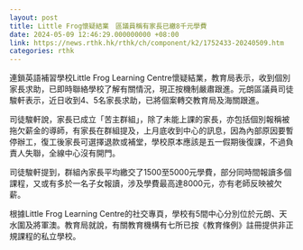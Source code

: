 ```yaml
---
layout: post
title: Little Frog懷疑結業　區議員稱有家長已繳8千元學費
date: 2024-05-09 12:46:29.000000000 +08:00
link: https://news.rthk.hk/rthk/ch/component/k2/1752433-20240509.htm
categories: rthk
---
```


連鎖英語補習學校Little Frog Learning Centre懷疑結業，教育局表示，收到個別家長求助，已即時聯絡學校了解有關情況，現正按機制嚴肅跟進。元朗區議員司徒駿軒表示，近日收到4、5名家長求助，已將個案轉交教育局及海關跟進。

司徒駿軒說，家長已成立「苦主群組」，除了未能上課的家長，亦包括個別報稱被拖欠薪金的導師，有家長在群組提及，上月底收到中心的訊息，因為內部原因要暫停辦工，復工後家長可選擇退款或補堂，學校原本應該是五一假期後復課，不過負責人失聯，全線中心沒有開門。

司徒駿軒提到，群組內家長平均繳交了1500至5000元學費，部分同時間報讀多個課程，又或有多於一名子女報讀，涉及學費最高達8000元，亦有老師反映被欠薪。

根據Little Frog Learning Centre的社交專頁，學校有5間中心分別位於元朗、天水圍及將軍澳。教育局就說，有關教育機構有七所已按《教育條例》註冊提供非正規課程的私立學校。
